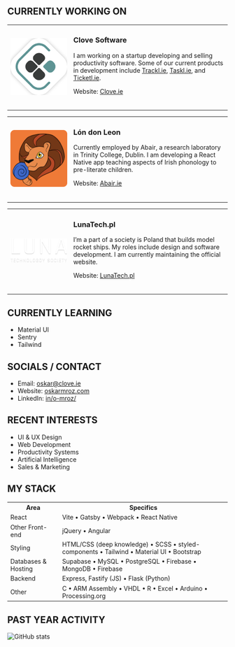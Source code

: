 <h2>CURRENTLY WORKING ON</h2>

<table border="0">
   <tr>
      <td width="130"><img src="clove_logo_halftp.png" width="140" /></td>
      <td>
         <h3>Clove Software</h3>
         <p> I am working on a startup developing and selling productivity software. Some of our current products in development include <a href="https://trackl.ie">Trackl.ie</a>, <a href="https://taskl.ie">Taskl.ie</a>, and <a href="https://ticketl.ie">Ticketl.ie</a>.</p>
         <p>Website: <a href="https://clove.ie">Clove.ie</a></p>
         <br/>
      </td>
   </tr>
</table>
<table border="0">
   <tr>
      <td width="130"><img src="ldl_logo.png" width="140" /></td>
      <td>
         <h3>Lón don Leon</h3>
         <p> Currently employed by Abair, a research laboratory in Trinity College, Dublin. I am developing a React Native app teaching aspects of Irish phonology to pre-literate children.</p>
         <p>Website: <a href="https://abair.ie">Abair.ie</a></p>
         <br/>
      </td>
   </tr>
</table>
<table border="0">
   <tr>
      <td width="130"><img src="luna_logo.png" width="140" /></td>
      <td>
         <h3>LunaTech.pl</h3>
         <p> I’m a part of a society is Poland that builds model rocket ships. My roles include design and software development. I am currently maintaining the official website.</p>
         <p>Website: <a href="https://lunatech.pl">LunaTech.pl</a></p>
         <br/>
      </td>
   </tr>
</table>

<h2>CURRENTLY LEARNING</h2>

<ul>
   <li>Material UI</li>
   <li>Sentry</li>
   <li>Tailwind</li>
</ul>

<h2>SOCIALS / CONTACT</h2>

<ul>
   <li>Email: <a href="mailto:oskar@clove.ie">oskar@clove.ie</a></li>
   <li>Website: <a href="https://oskarmroz.com">oskarmroz.com</a></li>
   <li>LinkedIn: <a href="https://linkedin.com/in/o-mroz/">in/o-mroz/</a></li>
</ul>

<h2>RECENT INTERESTS</h2>

<ul>
   <li>UI & UX Design</li>
   <li>Web Development</li>
   <li>Productivity Systems</li>
   <li>Artificial Intelligence</li>
   <li>Sales & Marketing</li>
</ul>

<h2>MY STACK</h2>
   
<table border="0">
   <tr>
      <th>Area</th>
      <th>Specifics</th>
   </tr>
   <tr>
      <td>React</td>
      <td>Vite • Gatsby • Webpack • React Native</td>
   </tr>
   <tr>
      <td>Other Front-end</td>
      <td>jQuery • Angular</td>
   </tr>
   <tr>
      <td>Styling</td>
      <td>HTML/CSS (deep knowledge) • SCSS • styled-components • Tailwind • Material UI • Bootstrap</td>
   </tr>
   <tr>
      <td>Databases & Hosting</td>
      <td>Supabase • MySQL • PostgreSQL • Firebase • MongoDB • Firebase</td>
   </tr>
   <tr>
      <td>Backend</td>
      <td>Express, Fastify (JS) • Flask (Python)</td>
   </tr>
   <tr>
      <td>Other</td>
      <td>C • ARM Assembly • VHDL • R • Excel • Arduino • Processing.org</td>
   </tr>
</table>

<h2>PAST YEAR ACTIVITY</h2>

![GitHub stats](https://github-readme-stats.vercel.app/api?username=MoreeZ&show_icons=true&theme=dark&count_private=true)
